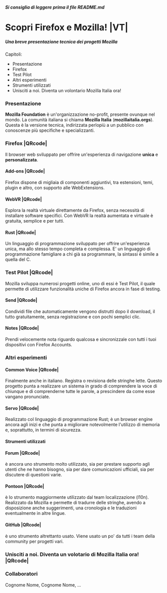 **_Si consiglia di leggere prima il file README.md_**

# Scopri Firefox e Mozilla!  |VT|

##### Una breve presentazione tecnica dei progetti Mozilla

Capitoli:
* Presentazione
* Firefox
* Test Pilot
* Altri esperimenti
* Strumenti utilizzati
* Unisciti a noi. Diventa un volontario Mozilla Italia ora!

### Presentazione
**Mozilla Foundation** è un'organizzazione no-profit, presente ovunque nel mondo. La comunità italiana si chiama **Mozilla Italia** (**mozillaitalia.orgs**).
Questa è la versione tecnica, indirizzata perlopiù a un pubblico con conoscenze più specifiche e specializzanti.

### Firefox |QRcode|
Il browser web sviluppato per offrire un'esperienza di navigazione **unica** e **personalizzata**.

#### Add-ons |QRcode|
Firefox dispone di migliaia di componenti aggiuntivi, tra estensioni, temi, plugin e altro, con supporto alle WebExtensions.

#### WebVR |QRcode|
Esplora la realtà virtuale direttamente da Firefox, senza necessità di installare software specifici. Con WebVR la realtà aumentata e virtuale è gratuita, semplice e per tutti.

#### Rust |QRcode|
Un linguaggio di programmazione sviluppato per offrire un'esperienza unica, ma allo stesso tempo completa e complessa. E' un linguaggio di programmazione famigliare a chi già sa programmare, la sintassi è simile a quella del C.

### Test Pilot |QRcode|
Mozilla sviluppa numerosi progetti online, uno di essi è Test Pilot, il quale permette di utilizzare funzionalità uniche di Firefox ancora in fase di testing.

#### Send |QRcode|
Condividi file che automaticamente vengono distrutti dopo il download, il tutto gratuitamente, senza registrazione e con pochi semplici clic.

#### Notes |QRcode|
Prendi velocemente nota riguardo qualcosa e sincronizzale con tutti i tuoi dispositivi con Firefox Accounts.

### Altri esperimenti

#### Common Voice |QRcode|
Finalmente anche in italiano. Registra o revisiona delle stringhe lette. Questo progetto punta a realizzare un sistema in grado di comprendere la voce di chiunque e di comprenderne tutte le parole, a prescindere da come esse vangano pronunciate.

#### Servo |QRcode|
Realizzato col linguaggio di programmazione Rust; è un browser engine ancora agli inizi e che punta a migliorare notevolmente l'utilizzo di memoria e, soprattutto, in termini di sicurezza.

#### Strumenti utilizzati

#### Forum |QRcode|
è ancora uno strumento molto utilizzato, sia per prestare supporto agli utenti che ne hanno bisogno, sia per dare comunicazioni ufficiali, sia per discutere di questioni varie.

#### Pontoon |QRcode|
è lo strumento maggiormente utilizzato dal team localizzazione (l10n). Realizzato da Mozilla e permette di tradurre delle stringhe, avendo a disposizione anche suggerimenti, una cronologia e le traduzioni eventualmente in altre lingue.

#### GitHub |QRcode|
è uno strumento altrettanto usato. Viene usato un po' da tutti i team della community per progetti vari.

### Unisciti a noi. Diventa un volotario di Mozilla Italia ora! |QRcode|

### Collaboratori

Cognome Nome, Cognome Nome, ...
